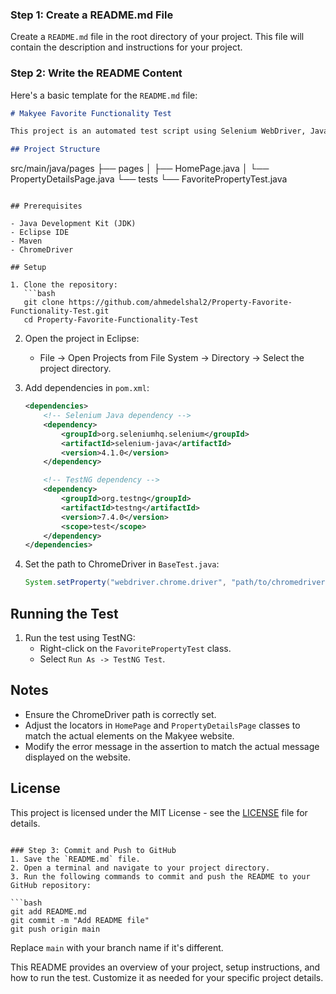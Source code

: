 ### Step 1: Create a README.md File
Create a `README.md` file in the root directory of your project. This file will contain the description and instructions for your project.

### Step 2: Write the README Content
Here's a basic template for the `README.md` file:

```markdown
# Makyee Favorite Functionality Test

This project is an automated test script using Selenium WebDriver, Java, Page Object Model (POM), and TestNG to validate the favorite functionality on the Makyee website when a guest tries to favorite a property from the property details page. The script asserts the error the user receives.

## Project Structure

```
src/main/java/pages
├── pages
│   ├── HomePage.java
│   └── PropertyDetailsPage.java
└── tests
    └── FavoritePropertyTest.java
```

## Prerequisites

- Java Development Kit (JDK)
- Eclipse IDE
- Maven
- ChromeDriver

## Setup

1. Clone the repository:
   ```bash
   git clone https://github.com/ahmedelshal2/Property-Favorite-Functionality-Test.git
   cd Property-Favorite-Functionality-Test
   ```

2. Open the project in Eclipse:
   - File -> Open Projects from File System -> Directory -> Select the project directory.

3. Add dependencies in `pom.xml`:

   ```xml
   <dependencies>
       <!-- Selenium Java dependency -->
       <dependency>
           <groupId>org.seleniumhq.selenium</groupId>
           <artifactId>selenium-java</artifactId>
           <version>4.1.0</version>
       </dependency>

       <!-- TestNG dependency -->
       <dependency>
           <groupId>org.testng</groupId>
           <artifactId>testng</artifactId>
           <version>7.4.0</version>
           <scope>test</scope>
       </dependency>
   </dependencies>
   ```

4. Set the path to ChromeDriver in `BaseTest.java`:
   ```java
   System.setProperty("webdriver.chrome.driver", "path/to/chromedriver");
   ```

## Running the Test

1. Run the test using TestNG:
   - Right-click on the `FavoritePropertyTest` class.
   - Select `Run As -> TestNG Test`.

## Notes

- Ensure the ChromeDriver path is correctly set.
- Adjust the locators in `HomePage` and `PropertyDetailsPage` classes to match the actual elements on the Makyee website.
- Modify the error message in the assertion to match the actual message displayed on the website.

## License

This project is licensed under the MIT License - see the [LICENSE](LICENSE) file for details.
```

### Step 3: Commit and Push to GitHub
1. Save the `README.md` file.
2. Open a terminal and navigate to your project directory.
3. Run the following commands to commit and push the README to your GitHub repository:

```bash
git add README.md
git commit -m "Add README file"
git push origin main
```

Replace `main` with your branch name if it's different.

This README provides an overview of your project, setup instructions, and how to run the test. Customize it as needed for your specific project details.
